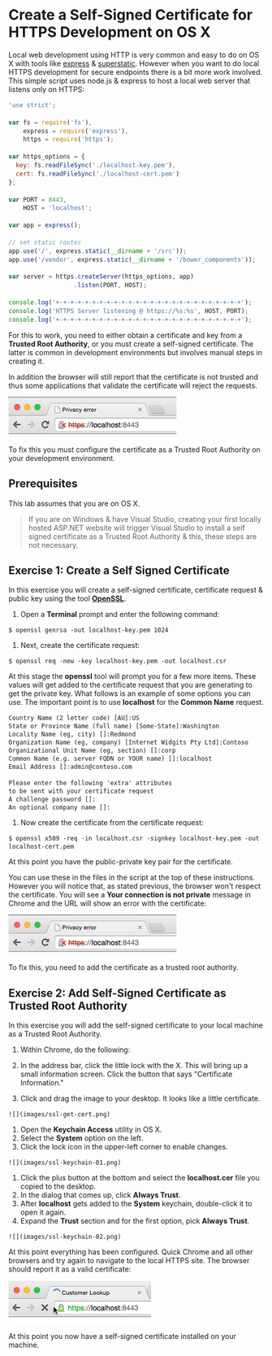 # Create a Self-Signed Certificate for HTTPS Development on OS X
Local web development using HTTP is very common and easy to do on OS X with tools like [express](http://npmjs.org/package/express) & [superstatic](http://npmjs.org/package/superstatic). However when you want to do local HTTPS development for secure endpoints there is a bit more work involved. This simple script uses node.js & express to host a local web server that listens only on HTTPS:

````javascript
'use strict';

var fs = require('fs'),
    express = require('express'),
    https = require('https');

var https_options = {
  key: fs.readFileSync('./localhost-key.pem'),
  cert: fs.readFileSync('./localhost-cert.pem')
};

var PORT = 8443,
    HOST = 'localhost';

var app = express();

// set static routes
app.use('/', express.static(__dirname + '/src'));
app.use('/vendor', express.static(__dirname + '/bower_components'));

var server = https.createServer(https_options, app)
                  .listen(PORT, HOST);

console.log('+-+-+-+-+-+-+-+-+-+-+-+-+-+-+-+-+-+-+-+-+-+-+-+-+-+');
console.log('HTTPS Server listening @ https://%s:%s', HOST, PORT);
console.log('+-+-+-+-+-+-+-+-+-+-+-+-+-+-+-+-+-+-+-+-+-+-+-+-+-+');
````

For this to work, you need to either obtain a certificate and key from a **Trusted Root Authority**, or you must create a self-signed certificate. The latter is common in development environments but involves manual steps in creating it. 

In addition the browser will still report that the certificate is not trusted and thus some applications that validate the certificate will reject the requests. 

![](images/ssl-error.png)

To fix this you must configure the certificate as a Trusted Root Authority on your development environment.

## Prerequisites
This lab assumes that you are on OS X.

> If you are on Windows & have Visual Studio, creating your first locally hosted ASP.NET website will trigger Visual Studio to install a self signed certificate as a Trusted Root Authority & this, these steps are not necessary.

## Exercise 1: Create a Self Signed Certificate
In this exercise you will create a self-signed certificate, certificate request & public key using the tool **[OpenSSL](https://www.openssl.org/)**.

1. Open a **Terminal** prompt and enter the following command:

  ````
  $ openssl genrsa -out localhost-key.pem 1024 
  ````

1. Next, create the certificate request:

  ````
  $ openssl req -new -key localhost-key.pem -out localhost.csr
  ````

  At this stage the **openssl** tool will prompt you for a few more items. These values will get added to the certificate request that you are generating to get the private key. What follows is an example of some options you can use. The important point is to use **localhost** for the **Common Name** request.

  ````
  Country Name (2 letter code) [AU]:US
  State or Province Name (full name) [Some-State]:Washington
  Locality Name (eg, city) []:Redmond
  Organization Name (eg, company) [Internet Widgits Pty Ltd]:Contoso
  Organizational Unit Name (eg, section) []:corp
  Common Name (e.g. server FQDN or YOUR name) []:localhost
  Email Address []:admin@contoso.com

  Please enter the following 'extra' attributes
  to be sent with your certificate request
  A challenge password []:
  An optional company name []:
  ````

1. Now create the certificate from the certificate request:

  ````
  $ openssl x509 -req -in localhost.csr -signkey localhost-key.pem -out localhost-cert.pem
  ````

At this point you have the public-private key pair for the certificate.

You can use these in the files in the script at the top of these instructions. However you will notice that, as stated previous, the browser won't respect the certificate. You will see a **Your connection is not private** message in Chrome and the URL will show an error with the certificate:

  ![](images/ssl-error.png)

To fix this, you need to add the certificate as a trusted root authority.

## Exercise 2: Add Self-Signed Certificate as Trusted Root Authority
In this exercise you will add the self-signed certificate to your local machine as a Trusted Root Authority.

1. Within Chrome, do the following:

  1. In the address bar, click the little lock with the X. This will bring up a small information screen. Click the button that says "Certificate Information."
  1. Click and drag the image to your desktop. It looks like a little certificate.

    ![](images/ssl-get-cert.png)

1. Open the **Keychain Access** utility in OS X.
  1. Select the **System** option on the left.
  1. Click the lock icon in the upper-left corner to enable changes.

    ![](images/ssl-keychain-01.png)

  1. Click the plus button at the bottom and select the **localhost.cer** file you copied to the desktop.
  1. In the dialog that comes up, click **Always Trust**.
  1. After **localhost** gets added to the **System** keychain, double-click it to open it again.
  1. Expand the **Trust** section and for the first option, pick **Always Trust**.

    ![](images/ssl-keychain-02.png)

At this point everything has been configured. Quick Chrome and all other browsers and try again to navigate to the local HTTPS site. The browser should report it as a valid certificate:

![](images/ssl-good.png)

At this point you now have a self-signed certificate installed on your machine.
